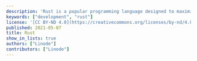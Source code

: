 ```yaml
---
description: 'Rust is a popular programming language designed to maximize performance and safety and is considered somewhat similar to the C++ programming language.'
keywords: ["development", "rust"]
license: '[CC BY-ND 4.0](https://creativecommons.org/licenses/by-nd/4.0)'
published: 2021-05-07
title: Rust
show_in_lists: true
authors: ["Linode"]
contributors: ["Linode"]
---
```

